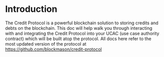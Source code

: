 # Introduction

The Credit Protocol is a powerful blockchain solution to storing credits and debts on the blockchain.  This doc will help walk you through interacting with and integrating the Credit Protocol into your UCAC (use case authority contract) which will be built atop the protocol.  All docs here refer to the most updated version of the protocol at https://github.com/blockmason/credit-protocol
